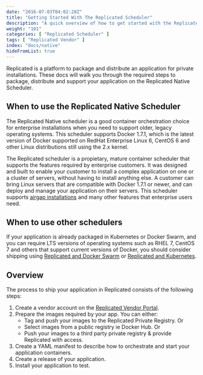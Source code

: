 ```yaml
---
date: "2016-07-03T04:02:20Z"
title: "Getting Started With The Replicated Scheduler"
description: "A quick overview of how to get started with the Replicated native scheduler."
weight: "101"
categories: [ "Replicated Scheduler" ]
tags: [ "Replicated Vendor" ]
index: "docs/native"
hideFromList: true
---
```


Replicated is a platform to package and distribute an application for private installations. These docs will walk you through the required steps to package, distribute and support your application on the Replicated Native Scheduler.

## When to use the Replicated Native Scheduler
The Replicated Native scheduler is a good container orchestration choice for enterprise installations when you need to support older, legacy operating systems. This scheduler supports Docker 1.7.1, which is the latest version of Docker supported on RedHat Enterprise Linux 6, CentOS 6 and other Linux distributions still using the 2.x kernel.

The Replicated scheduler is a propietary, mature container scheduler that supports the features required by enterprise customers. It was designed and built to enable your customer to install a complex application on one or a cluster of servers, without having to install anything else. A customer can bring Linux servers that are compatible with Docker 1.7.1 or newer, and can deploy and manage your application on their servers. This scheduler supports [airgap installations](/docs/native/distributing-an-application/airgapped-installations) and many other features that enterprise users need.

## When to use other schedulers

If your application is already packaged in Kubernetes or Docker Swarm, and you can require LTS versions of operating systems such as RHEL 7, CentOS 7 and others that support current versions of Docker, you should consider shipping using [Replicated and Docker Swarm](/docs/swarm/getting-started) or [Replicated and Kubernetes](/docs/kubernetes/getting-started).

## Overview
The process to ship your application in Replicated consists of the following steps:

1. Create a vendor account on the [Replicated Vendor Portal](https://vendor.replicated.com/signup).
1. Prepare the images required by your app. You can either:
    - Tag and push your images to the Replicated Private Registry. Or
    - Select images from a public registry ie Docker Hub. Or
    - Push your images to a third party private registry & provide Replicated with access.
1. Create a YAML manifest to describe how to orchestrate and start your application containers.
1. Create a release of your application.
1. Install your application to test.